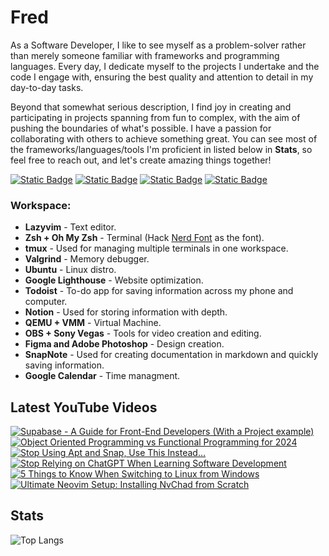 # Fred

<!-- **`Software Developer (Web Developer/Full-Stack Developer/Designer)`** -->

<!-- 
<img align="left" alt="HTML" width="26px" style="padding:15px;" src="https://cdn.jsdelivr.net/gh/devicons/devicon/icons/html5/html5-plain.svg" />
<img align="left" alt="CSS" width="26px" style="padding:15px;" src="https://cdn.jsdelivr.net/gh/devicons/devicon/icons/css3/css3-plain.svg" />
<img align="left" alt="JavaScript" width="26px" style="padding:15px;" src="https://cdn.jsdelivr.net/gh/devicons/devicon/icons/javascript/javascript-plain.svg" />
<img align="left" alt="TypeScript" width="26px" style="padding:15px;" src="https://cdn.jsdelivr.net/gh/devicons/devicon/icons/typescript/typescript-plain.svg" />
<img align="left" alt="React" width="26px" style="padding:15px;" src="https://cdn.jsdelivr.net/gh/devicons/devicon/icons/react/react-original.svg" />
<img align="left" alt="Vue" width="26px" style="padding:15px;" src="https://cdn.jsdelivr.net/gh/devicons/devicon/icons/vuejs/vuejs-original.svg" />
<img align="left" alt="Redux" width="26px" style="padding:15px;" src="https://cdn.jsdelivr.net/gh/devicons/devicon/icons/redux/redux-original.svg" />
<img align="left" alt="WordPress" width="26px" style="padding:15px;" src="https://cdn.jsdelivr.net/gh/devicons/devicon/icons/wordpress/wordpress-plain.svg" />
<img align="left" alt="Git" width="26px" style="padding:15px;" src="https://cdn.jsdelivr.net/gh/devicons/devicon/icons/git/git-original.svg" />
<img align="left" alt="Sass" width="26px" style="padding:15px;" src="https://cdn.jsdelivr.net/gh/devicons/devicon/icons/sass/sass-original.svg" />
<img align="left" alt="NodeJS" width="26px" style="padding:15px;" src="https://cdn.jsdelivr.net/gh/devicons/devicon/icons/nodejs/nodejs-original.svg" />
<img align="left" alt="Bootstrap" width="26px" style="padding:15px;" src="https://cdn.jsdelivr.net/gh/devicons/devicon/icons/bootstrap/bootstrap-plain.svg" />
<img align="left" alt="Tailwind" width="26px" style="padding:15px;" src="https://cdn.jsdelivr.net/gh/devicons/devicon/icons/tailwindcss/tailwindcss-plain.svg" />
<img align="left" alt="Linux" width="26px" style="padding:15px;" src="https://cdn.jsdelivr.net/gh/devicons/devicon/icons/linux/linux-original.svg" />
<img align="left" alt="Vim" width="26px" style="padding:15px;" src="https://cdn.jsdelivr.net/gh/devicons/devicon/icons/vim/vim-original.svg" />
<img align="left" alt="Ubuntu" width="26px" style="padding:15px;" src="https://cdn.jsdelivr.net/gh/devicons/devicon/icons/ubuntu/ubuntu-plain.svg" />
<img align="left" alt="postgresql" width="26px" style="padding:15px;" src="https://cdn.jsdelivr.net/gh/devicons/devicon/icons/postgresql/postgresql-original.svg" />

<br />
<br />
<br />
-->

As a Software Developer, I like to see myself as a problem-solver rather than merely someone familiar with frameworks and programming languages. Every day, I dedicate myself to the projects I undertake and the code I engage with, ensuring the best quality and attention to detail in my day-to-day tasks.

Beyond that somewhat serious description, I find joy in creating and participating in projects spanning from fun to complex, with the aim of pushing the boundaries of what's possible. I have a passion for collaborating with others to achieve something great. You can see most of the frameworks/languages/tools I'm proficient in listed below in **Stats**, so feel free to reach out, and let's create amazing things together!

<p align="left">
  <a href="https://discord.com/users/fredgutierrez"><img alt="Static Badge" src="https://img.shields.io/badge/discord-purple?style=for-the-badge&logo=discord&logoColor=white"></a>
  <a href="https://www.linkedin.com/in/freddavidsolisgutierrez/"><img alt="Static Badge" src="https://img.shields.io/badge/linkedin-blue?style=for-the-badge&logo=linkedin&logoColor=white"></a>
  <a href="https://twitter.com/fredlikesmath"><img alt="Static Badge" src="https://img.shields.io/badge/x-black?style=for-the-badge&logo=x&logoColor=white"></a>
  <a href="https://www.youtube.com/@fredthemathematician"><img alt="Static Badge" src="https://img.shields.io/badge/youtube-crimson?style=for-the-badge&logo=youtube&logoColor=white"></a>
</p>

### Workspace:

*   **Lazyvim** - Text editor.
*   **Zsh + Oh My Zsh** - Terminal (Hack [Nerd Font](https://www.nerdfonts.com/) as the font).
*   **tmux** - Used for managing multiple terminals in one workspace.
*   **Valgrind** - Memory debugger.
*   **Ubuntu** - Linux distro.
*   **Google Lighthouse** - Website optimization.
*   **Todoist** - To-do app for saving information across my phone and computer.
*   **Notion** - Used for storing information with depth.
*   **QEMU + VMM** - Virtual Machine.
*   **OBS + Sony Vegas** - Tools for video creation and editing.
*   **Figma and Adobe Photoshop** - Design creation.
*   **SnapNote** - Used for creating documentation in markdown and quickly saving information.
*   **Google Calendar** - Time managment.

## Latest YouTube Videos

<!-- BEGIN YOUTUBE-CARDS -->
[![Supabase - A Guide for Front-End Developers (With a Project example)](https://ytcards.demolab.com/?id=KPFn-CmcrLA&title=Supabase+-+A+Guide+for+Front-End+Developers+%28With+a+Project+example%29&lang=en&timestamp=1708732815&background_color=%230d1117&title_color=%23ffffff&stats_color=%23dedede&max_title_lines=1&width=250&border_radius=5&duration=2517 "Supabase - A Guide for Front-End Developers (With a Project example)")](https://www.youtube.com/watch?v=KPFn-CmcrLA)
[![Object Oriented Programming vs Functional Programming for 2024](https://ytcards.demolab.com/?id=rGjJyyj_HBk&title=Object+Oriented+Programming+vs+Functional+Programming+for+2024&lang=en&timestamp=1702839620&background_color=%230d1117&title_color=%23ffffff&stats_color=%23dedede&max_title_lines=1&width=250&border_radius=5&duration=421 "Object Oriented Programming vs Functional Programming for 2024")](https://www.youtube.com/watch?v=rGjJyyj_HBk)
[![Stop Using Apt and Snap, Use This Instead…](https://ytcards.demolab.com/?id=OFnGR5TdUQc&title=Stop+Using+Apt+and+Snap%2C+Use+This+Instead%E2%80%A6&lang=en&timestamp=1701979210&background_color=%230d1117&title_color=%23ffffff&stats_color=%23dedede&max_title_lines=1&width=250&border_radius=5&duration=435 "Stop Using Apt and Snap, Use This Instead…")](https://www.youtube.com/watch?v=OFnGR5TdUQc)
[![Stop Relying on ChatGPT When Learning Software Development](https://ytcards.demolab.com/?id=jfFK-Zq03wo&title=Stop+Relying+on+ChatGPT+When+Learning+Software+Development&lang=en&timestamp=1700769630&background_color=%230d1117&title_color=%23ffffff&stats_color=%23dedede&max_title_lines=1&width=250&border_radius=5&duration=161 "Stop Relying on ChatGPT When Learning Software Development")](https://www.youtube.com/watch?v=jfFK-Zq03wo)
[![5 Things to Know When Switching to Linux from Windows](https://ytcards.demolab.com/?id=TEBf6JlNRDI&title=5+Things+to+Know+When+Switching+to+Linux+from+Windows&lang=en&timestamp=1699907402&background_color=%230d1117&title_color=%23ffffff&stats_color=%23dedede&max_title_lines=1&width=250&border_radius=5&duration=524 "5 Things to Know When Switching to Linux from Windows")](https://www.youtube.com/watch?v=TEBf6JlNRDI)
[![Ultimate Neovim Setup: Installing NvChad from Scratch](https://ytcards.demolab.com/?id=emxEEUUspEg&title=Ultimate+Neovim+Setup%3A+Installing+NvChad+from+Scratch&lang=en&timestamp=1699135215&background_color=%230d1117&title_color=%23ffffff&stats_color=%23dedede&max_title_lines=1&width=250&border_radius=5&duration=1977 "Ultimate Neovim Setup: Installing NvChad from Scratch")](https://www.youtube.com/watch?v=emxEEUUspEg)
<!-- END YOUTUBE-CARDS -->

## Stats
 
<!-- ![Fred GitHub stats](https://github-readme-stats.vercel.app/api?username=fred-gutierrez&show_icons=true&theme=vision-friendly-dark&hide_border=true) -->

![Top Langs](https://github-readme-stats.vercel.app/api/top-langs/?username=fred-gutierrez&hide=html&layout=compact&langs_count=8&theme=vision-friendly-dark&hide_border=true)
